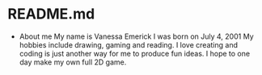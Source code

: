 # README.md

- About me
  My name is Vanessa Emerick
  I was born on July 4, 2001
  My hobbies include drawing, gaming and reading.
  I love creating and coding is just another way for me to produce fun ideas.
  I hope to one day make my own full 2D game.
